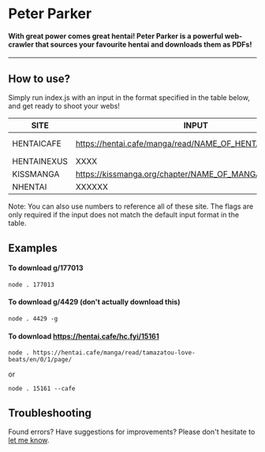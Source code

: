 # Peter Parker

#### With great power comes great hentai! Peter Parker is a powerful web-crawler that sources your favourite hentai and downloads them as PDFs!

---

## How to use?
Simply run index.js with an input in the format specified in the table below, and get ready to shoot your webs!

SITE | INPUT | FLAG
-|-|-
HENTAICAFE | https://hentai.cafe/manga/read/NAME_OF_HENTAI/en/0/1/page/ | --cafe
HENTAINEXUS | XXXX | --hn
KISSMANGA  | https://kissmanga.org/chapter/NAME_OF_MANGA/chapter_
NHENTAI | XXXXXX | -g

Note: You can also use numbers to reference all of these site. The flags are only required if the input does not match the default input format in the table.

## Examples

#### To download g/177013
```
node . 177013
```

#### To download g/4429 (don't actually download this)
```
node . 4429 -g
```

#### To download https://hentai.cafe/hc.fyi/15161
```
node . https://hentai.cafe/manga/read/tamazatou-love-beats/en/0/1/page/
```

or

```
node . 15161 --cafe
```

## Troubleshooting
Found errors? Have suggestions for improvements? Please don't hesitate to [let me know](mailto:chingtheprogrammer@gmail.com).